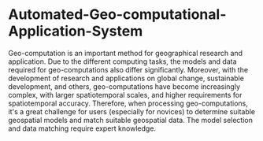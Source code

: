 # Automated-Geo-computational-Application-System
Geo-computation is an important method for geographical research and application. Due to the different computing tasks, the models and data required for geo-computations also differ significantly. Moreover, with the development of research and applications on global change, sustainable development, and others, geo-computations have become increasingly complex, with larger spatiotemporal scales, and higher requirements for spatiotemporal accuracy. Therefore, when processing geo-computations, it's a great challenge for users (especially for novices) to determine suitable geospatial models and match suitable geospatial data. The model selection and data matching require expert knowledge.















